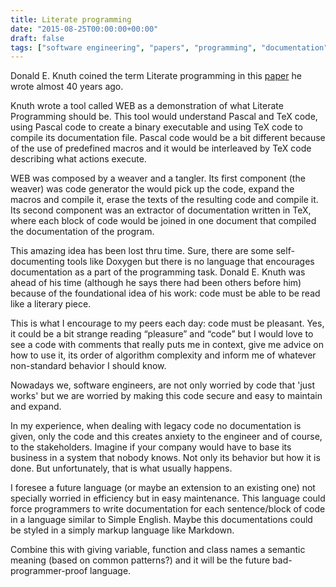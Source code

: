 ```yaml
---
title: Literate programming
date: "2015-08-25T00:00:00+00:00"
draft: false
tags: ["software engineering", "papers", "programming", "documentation"]
---
```


Donald E. Knuth coined the term Literate programming in this [paper](http://www.literateprogramming.com/knuthweb.pdf) he wrote almost 40 years ago.

Knuth wrote a tool called WEB as a demonstration of what Literate Programming should be. This tool would understand Pascal and TeX code, using Pascal code to create a binary executable and using TeX code to compile its documentation file. Pascal code would be a bit different because of the use of predefined macros and it would be interleaved by TeX code describing what actions execute.

WEB was composed by a weaver and a tangler. Its first component (the weaver) was code generator the would pick up the code, expand the macros and compile it, erase the texts of the resulting code and compile it. Its second component was an extractor of documentation written in TeX, where each block of code would be joined in one document that compiled the documentation of the program.

This amazing idea has been lost thru time. Sure, there are some self-documenting tools like Doxygen but there is no language that encourages documentation as a part of the programming task. Donald E. Knuth was ahead of his time (although he says there had been others before him) because of the foundational idea of his work: code must be able to be read like a literary piece.

This is what I encourage to my peers each day: code must be pleasant. Yes, it could be a bit strange reading “pleasure” and “code” but I would love to see a code with comments that really puts me in context, give me advice on how to use it, its order of algorithm complexity and inform me of whatever non-standard behavior I should know.

Nowadays we, software engineers, are not only worried by code that 'just works' but we are worried by making this code secure and easy to maintain and expand.

In my experience, when dealing with legacy code no documentation is given, only the code and this creates anxiety to the engineer and of course, to the stakeholders. Imagine if your company would have to base its business in a system that nobody knows. Not only its behavior but how it is done. But unfortunately, that is what usually happens.

I foresee a future language (or maybe an extension to an existing one) not specially worried in efficiency but in easy maintenance. This language could force programmers to write documentation for each sentence/block of code in a language similar to Simple English. Maybe this documentations could be styled in a simply markup language like Markdown.

Combine this with giving variable, function and class names a semantic meaning (based on common patterns?) and it will be the future bad-programmer-proof language.



